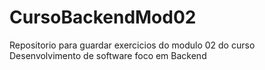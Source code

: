 # CursoBackendMod02
Repositorio para guardar exercicios do modulo 02 do curso Desenvolvimento de software foco em Backend
